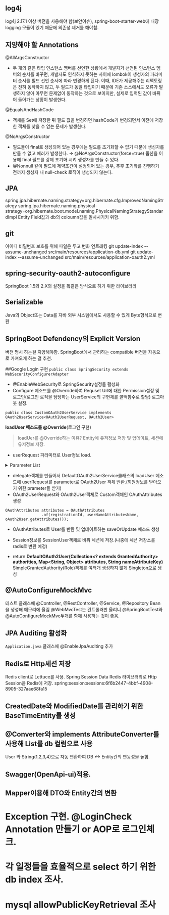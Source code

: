 ## log4j
log4j 2.17.1 이상 버전을 사용해야 함(보안이슈),
spring-boot-starter-web에 내장 logging 모듈이 있기 때문에 의존성 제거를 해야함.

## 지양해야 할 Annotations
@AllArgsConstructor
* 두 개의 같은 타입 인스턴스 멤버를 선언한 상황에서 개발자가 선언된 인스턴스 멤버의 순서를 바꾸면, 개발자도 인식하지 못하는 사이에 lombok이 생성자의 파라미터 순서를 필드 선언 순서에 따라 변경하게 된다. 이때, IDE가 제공해주는 리팩토링은 전혀 동작하지 않고, 두 필드가 동일 타입이기 때문에 기존 소스에서도 오류가 발생하지 않아 아무런 문제없이 동작하는 것으로 보이지만, 실제로 입력된 값이 바뀌어 들어가는 상황이 발생한다.

@EqualsAndHashCode

* 객체를 Set에 저장한 뒤 필드 값을 변경하면 hashCode가 변경되면서 이전에 저장한 객체를 찾을 수 없는 문제가 발생한다.

@NoArgsConstructor

* 필드들이 final로 생성되어 있는 경우에는 필드를 초기화할 수 없기 때문에 생성자를 만들 수 없고 에러가 발생한다. → @NoArgsConstructor(force=true) 옵션을 이용해 final 필드를 강제 초기화 시켜 생성자를 만들 수 있다.
* @Nonnull 같이 필드에 제약조건이 설정되어 있는 경우, 추후 초기화를 진행하기 전까지 생성자 내 null-check 로직이 생성되지 않는다.

## JPA
spring.jpa.hibernate.naming.strategy=org.hibernate.cfg.ImprovedNamingStrategy
spring.jpa.hibernate.naming.physical-strategy=org.hibernate.boot.model.naming.PhysicalNamingStrategyStandardImpl
Entity Field값과 db의 coloumn값을 일치시기키 위함.

## git
아이디 비밀번호 보호를 위해 파일은 두고 변화 언트래킹
git update-index --assume-unchanged src/main/resources/application-db.yml
git update-index --assume-unchanged src/main/resources/application-oauth2.yml

## spring-security-oauth2-autoconfigure
SpringBoot 1.5와 2.X의 설정을 똑같은 방식으로 하기 위한 라이브러리

## Serializable
Java의 Object또는 Data를 자바 외부 시스템에서도 사용할 수 있게 Byte형식으로 변환

## SpringBoot Defendency의 Explicit Version
버전 명시 하는걸 지양해야함. SpringBoot에서 관리하는 compatible 버전을 자동으로 가져오게 하는 걸 추천.

##Google Login 구현
`public class SpringSecurity extends WebSecurityConfigurerAdapter`
* @EnableWebSecurity로 SpringSecurity설정들 활성화
* Configure 메소드를 @Override하여 Requset Url에 대한 Permission설정 및 로그인(로그인 로직을 담당하는 UserService의 구현체를 콜백함수로 할당) 로그아웃 설정.

`public class CustomOAuth2UserService implements OAuth2UserService<OAuth2UserRequest, OAuth2User>`

__loadUser 메소드를 @Override__(로그인 구현)
> loadUer를 @Override하는 이유? Entity에 유저정보 저장 및 업데이트, 세션에 유저정보 저장.
* userRequest 파라미터로 User정보 load.

<details><summary>Parameter List</summary>

1. registrationId: 로그인 서비스 종류
2.  userNameAttributesName: 로그인 진행 시 Key가 되는 Field값.
3.  attributes: OAuth2UserService를 통해 가져온 Attributes를 담은 Custom Class
</details>

* delegate객체를 만들어서 DefaultOAuth2UserService클래스의 loadUser 메소드에 userRequest를 parameter로 OAuth2User 객체 반환.(회원정보를 받아오기 위한 prameter들 받기)
* OAuth2UserRequest와 OAuth2User객체로 Custom객체인 OAuthAttributes생성
```
OAuthAttributes attributes = OAuthAttributes
                .of(registrationId, userNameAttributesName, oAuth2User.getAttributes());
```

* OAuthAttributes로 User를 반환 및 업데이트하는 saveOrUpdate 메소드 생성

* Session정보를 SessionUser객체로 바꿔 세션에 저장.(나중에 세션 저장소를 radis로 변환 예정)

* return __DefaultOAuth2User(Collection<? extends GrantedAuthority> authorities, Map<String, Object> attributes, String nameAttributeKey)__
  SimpleGrantedAuthority(Role)객체를 여러개 생성하지 않게 Singleton으로 생성

## @AutoConfigureMockMvc
테스트 클래스에 @Controller, @RestController, @Service, @Repository Bean을 생성해 메모리에 올림
@WebMvcTest는 컨트롤러만 올리니 @SpringBootTest와 @AutoConfigureMockMvc두개를 함께 사용하는 것이 좋음.

## JPA Auditing 활성화
`Application.java`
클래스에 @EnableJpaAuditing 추가

## Redis로 Http세션 저장
Redis client로 Lettuce를 사용.
Spring Session Data Redis 라이브러리로 Http Session을 Redis에 저장.
spring:session:sessions:6f6b2447-4bbf-4908-8905-327aae68fa15

## CreatedDate와 ModifiedDate를 관리하기 위한 BaseTimeEntity를 생성

## @Converter와 implements AttributeConverter를 사용해 List<User>를 db 컬럼으로 사용
User<List> 와 String(1,2,3,4)으로 자동 변환하여 DB <-> Entity간의 연동성을 높힘.

## Swagger(OpenApi-ui)적용.

## Mapper이용해 DTO와 Entity간의 변환


# Exception 구현. @LoginCheck Annotation 만들기 or AOP로 로그인체크.
# 각 일정들을 효율적으로 select 하기 위한 db index 조사.
# mysql allowPublicKeyRetrieval 조사


